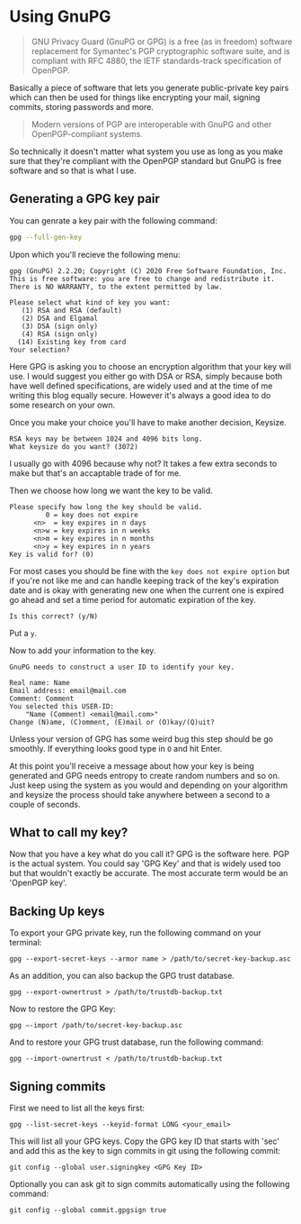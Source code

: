 # Using GnuPG

> GNU Privacy Guard (GnuPG or GPG) is a free (as in freedom) software 
> replacement for Symantec's PGP cryptographic software suite, and is compliant
> with RFC 4880, the IETF standards-track specification of OpenPGP.

Basically a piece of software that lets you generate public-private key pairs 
which can then be used for things like encrypting your mail, signing commits, 
storing passwords and more.

> Modern versions of PGP are interoperable with GnuPG and other 
> OpenPGP-compliant systems. 

So technically it doesn't matter what system you use as long as you make sure
that they're compliant with the OpenPGP standard but GnuPG is free software and
so that is what I use.

## Generating a GPG key pair
You can genrate a key pair with the following command:
```bash
gpg --full-gen-key
```
Upon which you'll recieve the following menu:
```
gpg (GnuPG) 2.2.20; Copyright (C) 2020 Free Software Foundation, Inc.
This is free software: you are free to change and redistribute it.
There is NO WARRANTY, to the extent permitted by law.

Please select what kind of key you want:
   (1) RSA and RSA (default)
   (2) DSA and Elgamal
   (3) DSA (sign only)
   (4) RSA (sign only)
  (14) Existing key from card
Your selection?
```
Here GPG is asking you to choose an encryption algorithm that your key will use.
I would suggest you either go with DSA or RSA, simply because both have well 
defined specifications, are widely used and at the time of me writing this blog
equally secure. However it's always a good idea to do some research on your own.

Once you make your choice you'll have to make another decision, Keysize.
```
RSA keys may be between 1024 and 4096 bits long.
What keysize do you want? (3072)
```
I usually go with 4096 because why not? It takes a few extra seconds to make but
that's an accaptable trade of for me.

Then we choose how long we want the key to be valid.
```
Please specify how long the key should be valid.
         0 = key does not expire
      <n>  = key expires in n days
      <n>w = key expires in n weeks
      <n>m = key expires in n months
      <n>y = key expires in n years
Key is valid for? (0)
```
For most cases you should be fine with the `key does not expire option` but if
you're not like me and can handle keeping track of the key's expiration date
and is okay with generating new one when the current one is expired go ahead and
set a time period for automatic expiration of the key.

```
Is this correct? (y/N)
```
Put a `y`.

Now to add your information to the key.
```
GnuPG needs to construct a user ID to identify your key.

Real name: Name
Email address: email@mail.com
Comment: Comment
You selected this USER-ID:
    "Name (Comment) <email@mail.com>"
Change (N)ame, (C)omment, (E)mail or (O)kay/(Q)uit?
```
Unless your version of GPG has some weird bug this step should be go smoothly.
If everything looks good type in `O` and hit Enter.

At this point you'll receive a message about how your key is being generated and
GPG needs entropy to create random numbers and so on. Just keep using the system
as you would and depending on your algorithm and keysize the process should take
anywhere between a second to a couple of seconds.
## What to call my key?
Now that you have a key what do you call it? GPG is the software here. PGP is 
the actual system. You could say 'GPG Key' and that is widely used too but that 
wouldn't exactly be accurate. The most accurate term would be an 'OpenPGP key'.

## Backing Up keys
To export your GPG private key, run the following command on your terminal:
```
gpg --export-secret-keys --armor name > /path/to/secret-key-backup.asc
```
As an addition, you can also backup the GPG trust database.
```
gpg --export-ownertrust > /path/to/trustdb-backup.txt
```
Now to restore the GPG Key:
```
gpg —-import /path/to/secret-key-backup.asc
```
And to restore your GPG trust database, run the following command:
```
gpg --import-ownertrust < /path/to/trustdb-backup.txt
```
## Signing commits
First we need to list all the keys first:
```
gpg --list-secret-keys --keyid-format LONG <your_email>
```

This will list all your GPG keys. Copy the GPG key ID that starts with 'sec' and
add this as the key to sign commits in git using the following commit:
```
git config --global user.signingkey <GPG Key ID>
```
Optionally you can ask git to sign commits automatically using the following 
command:
```
git config --global commit.gpgsign true
```
